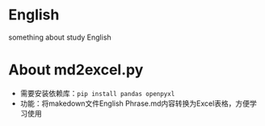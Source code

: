 # English
something about study English

# About md2excel.py
- 需要安装依赖库：`pip install pandas openpyxl`
- 功能：将makedown文件English Phrase.md内容转换为Excel表格，方便学习使用
